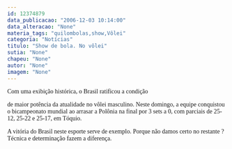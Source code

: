 ```yaml
---
id: 12374879
data_publicacao: "2006-12-03 10:14:00"
data_alteracao: "None"
materia_tags: "quilombolas,show,Vôlei"
categoria: "Notícias"
titulo: "Show de bola. No vôlei"
sutia: "None"
chapeu: "None"
autor: "None"
imagem: "None"
---
```

<p><SPAN class=noticialink id=a13nb></p>
<p><P><FONT face=Verdana>Com uma exibição histórica, o Brasil ratificou a condição</p>
<p> de maior potência da atualidade no vôlei masculino. Neste domingo, a equipe conquistou o bicampeonato mundial ao arrasar a Polônia na final por 3 sets a 0, com parciais de 25-12, 25-22 e 25-17, em Tóquio.</FONT></P></p>
<p><P><FONT face=Verdana>A vitória do Brasil neste esporte serve de exemplo. Porque não damos certo no restante ? Técnica e determinação fazem a diferença.</FONT></SPAN></P> </p>
